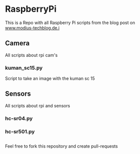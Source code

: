 # RaspberryPi
This is a Repo with all Raspberry Pi scripts from the blog post on  www.modius-techblog.de.i

## Camera
All scripts about rpi cam's

### kuman_sc15.py
Script to take an image with the kuman sc 15

## Sensors
All scripts about rpi and sensors

### hc-sr04.py

### hc-sr501.py


##
Feel free to fork this repository and create pull-requests
